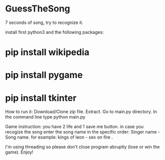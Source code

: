 # GuessTheSong
7 seconds of song, try to recognize it.  


install first python3 and the following packages: 
# pip install wikipedia 
# pip install pygame  
# pip install tkinter

How to run it: 
Download/Clone zip file. 
Extract. 
Go to main.py directory. 
In the command line type python main.py  

Game instruction: you have 2 life and 1 save me button. 
in case you recogize the song enter the song name in the specific order: Singer name - Song name. 
for example: kings of leon - sex on fire .

I'm using threading so please don't close program abruptly (lose or win the game). 
Enjoy!

